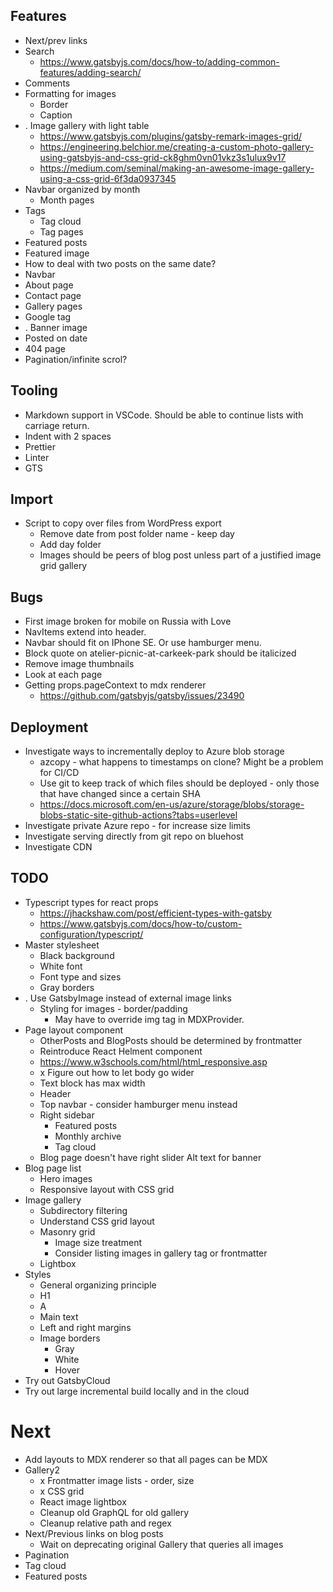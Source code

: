 ## Features
* Next/prev links
* Search
    * https://www.gatsbyjs.com/docs/how-to/adding-common-features/adding-search/
* Comments
* Formatting for images
    * Border
    * Caption
* . Image gallery with light table
    * https://www.gatsbyjs.com/plugins/gatsby-remark-images-grid/
    * https://engineering.belchior.me/creating-a-custom-photo-gallery-using-gatsbyjs-and-css-grid-ck8ghm0vn01vkz3s1ulux9v17
    * https://medium.com/seminal/making-an-awesome-image-gallery-using-a-css-grid-6f3da0937345
* Navbar organized by month
    * Month pages
* Tags
    * Tag cloud
    * Tag pages
* Featured posts
* Featured image
* How to deal with two posts on the same date?
* Navbar
* About page
* Contact page
* Gallery pages
* Google tag
* . Banner image
* Posted on date
* 404 page
* Pagination/infinite scrol?

## Tooling
* Markdown support in VSCode. Should be able to continue lists with carriage return.
* Indent with 2 spaces
* Prettier
* Linter
* GTS

## Import
* Script to copy over files from WordPress export
    * Remove date from post folder name - keep day
    * Add day folder
    * Images should be peers of blog post unless part of a justified image grid gallery

## Bugs
* First image broken for mobile on Russia with Love
* NavItems extend into header.
* Navbar should fit on IPhone SE. Or use hamburger menu.
* Block quote on atelier-picnic-at-carkeek-park should be italicized
* Remove image thumbnails
* Look at each page
* Getting props.pageContext to mdx renderer
    * https://github.com/gatsbyjs/gatsby/issues/23490

## Deployment
* Investigate ways to incrementally deploy to Azure blob storage
    * azcopy - what happens to timestamps on clone? Might be a problem for CI/CD
    * Use git to keep track of which files should be deployed - only those that have changed since a certain SHA
    * https://docs.microsoft.com/en-us/azure/storage/blobs/storage-blobs-static-site-github-actions?tabs=userlevel
* Investigate private Azure repo - for increase size limits
* Investigate serving directly from git repo on bluehost
* Investigate CDN



## TODO
* Typescript types for react props
    * https://jhackshaw.com/post/efficient-types-with-gatsby
    * https://www.gatsbyjs.com/docs/how-to/custom-configuration/typescript/
* Master stylesheet
    * Black background
    * White font
    * Font type and sizes
    * Gray borders
* . Use GatsbyImage instead of external image links
    * Styling for images - border/padding
        * May have to override img tag in MDXProvider.
* Page layout component
    * OtherPosts and BlogPosts should be determined by frontmatter
    * Reintroduce React Helment component
    * https://www.w3schools.com/html/html_responsive.asp
    * x Figure out how to let body go wider
    * Text block has max width
    * Header
    * Top navbar - consider hamburger menu instead
    * Right sidebar
        * Featured posts
        * Monthly archive
        * Tag cloud
    * Blog page doesn't have right slider
    Alt text for banner
* Blog page list
    * Hero images
    * Responsive layout with CSS grid
* Image gallery
    * Subdirectory filtering
    * Understand CSS grid layout
    * Masonry grid
        * Image size treatment
        * Consider listing images in gallery tag or frontmatter
    * Lightbox
* Styles
    * General organizing principle
    * H1
    * A
    * Main text
    * Left and right margins
    * Image borders
        * Gray
        * White
        * Hover
* Try out GatsbyCloud
* Try out large incremental build locally and in the cloud

# Next
* Add layouts to MDX renderer so that all pages can be MDX
* Gallery2
    * x Frontmatter image lists - order, size
    * x CSS grid
    * React image lightbox
    * Cleanup old GraphQL for old gallery
    * Cleanup relative path and regex
* Next/Previous links on blog posts
    * Wait on deprecating original Gallery that queries all images
* Pagination
* Tag cloud
* Featured posts

